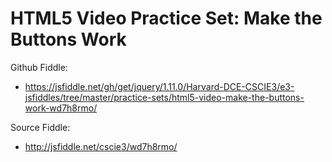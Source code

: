 # HTML5 Video Practice Set: Make the Buttons Work

Github Fiddle:
- https://jsfiddle.net/gh/get/jquery/1.11.0/Harvard-DCE-CSCIE3/e3-jsfiddles/tree/master/practice-sets/html5-video-make-the-buttons-work-wd7h8rmo/

Source Fiddle:
- http://jsfiddle.net/cscie3/wd7h8rmo/

